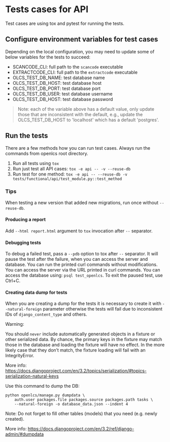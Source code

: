 # Tests cases for API

Test cases are using tox and pytest for running the tests.

## Configure environment variables for test cases

Depending on the local configuration, you may need to update some of below variables for the tests to succeed:

- SCANCODE_CLI: full path to the `scancode` executable
- EXTRACTCODE_CLI: full path to the `extractcode` executable
- OLCS_TEST_DB_NAME: test database name
- OLCS_TEST_DB_HOST: test database host
- OLCS_TEST_DB_PORT: test database port
- OLCS_TEST_DB_USER: test database username
- OLCS_TEST_DB_HOST: test database password

>Note: each of the variable above has a default value, only update those that are inconsistent with the default,
e.g., update the OLCS_TEST_DB_HOST to 'localhost' which has a default 'postgres'.

## Run the tests
There are a few methods how you can run test cases. Always run the commands from
openlcs root directory.

1. Run all tests using `tox`
2. Run just test all API cases: `tox -e api -- -v --reuse-db`
3. Run test for one method: `tox -e api -- --reuse-db -v tests/functional/api/test_module.py::test_method`


### Tips

When testing a new version that added new migrations, run once without `--reuse-db`.

#### Producing a report

Add `--html report.html` argument to `tox` invocation after `--` separator.


#### Debugging tests

To debug a failed test, pass a `--pdb` option to tox after `--` separator. It
will pause the test after the failure, when you can access the server and
database.
You can run the printed curl commands without modifications.
You can access the server via the URL printed in curl commands.
You can access the database using: `psql test_openlcs`.
To exit the paused test, use Ctrl+C.


#### Creating data dump for tests

When you are creating a dump for the tests it is necessary to create it with
`--natural-foreign` parameter otherwise the tests will fail due to inconsistent
IDs of `django_content_type` and others.

Warning:

You should `never` include automatically generated objects in a fixture or other serialized data.
By chance, the primary keys in the fixture may match those in the database and loading the fixture will have no effect.
In the more likely case that they don’t match, the fixture loading will fail with an IntegrityError.

More info: https://docs.djangoproject.com/en/3.2/topics/serialization/#topics-serialization-natural-keys

Use this command to dump the DB:
```
python openlcs/manage.py dumpdata \
    auth.user packages.file packages.source packages.path tasks \
    --natural-foreign -o database_data.json --indent 4
```
Note: Do not forget to fill other tables (models) that you need
(e.g. newly created).

More info: https://docs.djangoproject.com/en/3.2/ref/django-admin/#dumpdata 
